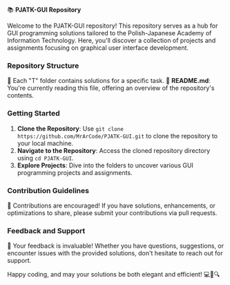 📚 **PJATK-GUI Repository**

Welcome to the PJATK-GUI repository! This repository serves as a hub for GUI programming solutions tailored to the Polish-Japanese Academy of Information Technology. Here, you'll discover a collection of projects and assignments focusing on graphical user interface development.

### Repository Structure
📂 Each "T" folder contains solutions for a specific task. 
📄 **README.md**: You're currently reading this file, offering an overview of the repository's contents.

### Getting Started
1. **Clone the Repository**: Use `git clone https://github.com/MrArCode/PJATK-GUI.git` to clone the repository to your local machine.
2. **Navigate to the Repository**: Access the cloned repository directory using `cd PJATK-GUI`.
3. **Explore Projects**: Dive into the folders to uncover various GUI programming projects and assignments.

### Contribution Guidelines
🙌 Contributions are encouraged! If you have solutions, enhancements, or optimizations to share, please submit your contributions via pull requests.

### Feedback and Support
📣 Your feedback is invaluable! Whether you have questions, suggestions, or encounter issues with the provided solutions, don't hesitate to reach out for support.

Happy coding, and may your solutions be both elegant and efficient! 💻🚀🔍
